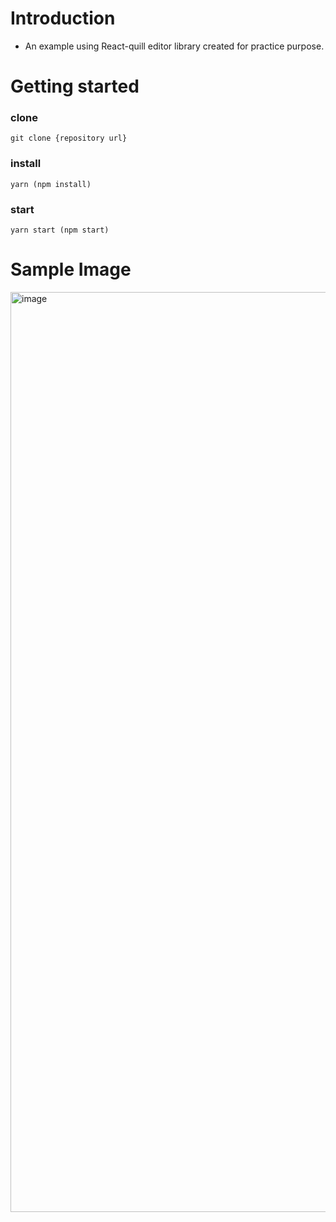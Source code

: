 # Introduction

- An example using React-quill editor library created for practice purpose.

# Getting started

### clone

```
git clone {repository url}
```

### install

```
yarn (npm install)
```

### start

```
yarn start (npm start)
```

# Sample Image

<img width="1472" alt="image" src="https://user-images.githubusercontent.com/65105537/183699881-5ada778e-8562-48b9-8929-cbf371363c1a.png">
